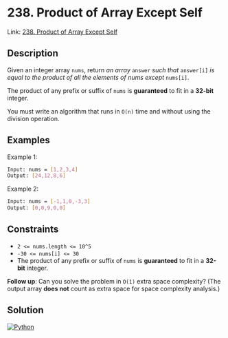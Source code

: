 
# 238. Product of Array Except Self

Link: [238. Product of Array Except Self](https://leetcode.com/problems/product-of-array-except-self/)

## Description

Given an integer array `nums`, return *an array* `answer` *such that* `answer[i]` *is equal to the product of all the elements of nums except* `nums[i]`.

The product of any prefix or suffix of `nums` is **guaranteed** to fit in a **32-bit** integer.

You must write an algorithm that runs in `O(n)` time and without using the division operation.

## Examples

Example 1:

```bash
Input: nums = [1,2,3,4]
Output: [24,12,8,6]
```

Example 2:

```bash
Input: nums = [-1,1,0,-3,3]
Output: [0,0,9,0,0]
```

## Constraints

- `2 <= nums.length <= 10^5`
- `-30 <= nums[i] <= 30`
- The product of any prefix or suffix of `nums` is **guaranteed** to fit in a **32-bit** integer.

**Follow up**: Can you solve the problem in `O(1)` extra space complexity? (The output array **does not** count as extra space for space complexity analysis.)

## Solution

[![Python](https://img.shields.io/badge/-Python-black?style=for-the-badge&logo=python)](./solution.py)
